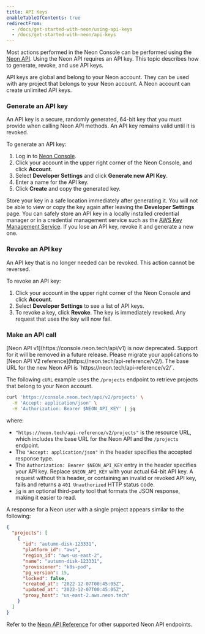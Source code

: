 ```yaml
---
title: API Keys
enableTableOfContents: true
redirectFrom:
  - /docs/get-started-with-neon/using-api-keys
  - /docs/get-started-with-neon/api-keys
---
```


Most actions performed in the Neon Console can be performed using the [Neon API](https://neon.tech/api-reference). Using the Neon API requires an API key. This topic describes how to generate, revoke, and use API keys.

API keys are global and belong to your Neon account. They can be used with any project that belongs to your Neon account. A Neon account can create unlimited API keys.

### Generate an API key

An API key is a secure, randomly generated, 64-bit key that you must provide when calling Neon API methods. An API key remains valid until it is revoked.

To generate an API key:

1. Log in to [Neon Console](https://console.neon.tech).
2. Click your account in the upper right corner of the Neon Console, and click **Account**.
3. Select **Developer Settings** and click **Generate new API Key**.
4. Enter a name for the API key.
5. Click **Create** and copy the generated key.

Store your key in a safe location immediately after generating it. You will not be able to view or copy the key again after leaving the **Developer Settings** page. You can safely store an API key in a locally installed credential manager or in a credential management service such as the [AWS Key Management Service](https://aws.amazon.com/kms/). If you lose an API key, revoke it and generate a new one.

### Revoke an API key

An API key that is no longer needed can be revoked. This action cannot be reversed.

To revoke an API key:

1. Click your account in the upper right corner of the Neon Console and click **Account**.
2. Select **Developer Settings** to see a list of API keys.
3. To revoke a key, click **Revoke**. The key is immediately revoked. Any request that uses the key will now fail.

### Make an API call

<Admonition type="important">
[Neon API v1](https://console.neon.tech/api/v1) is now deprecated. Support for it will be removed in a future release. Please migrate your applications to [Neon API V2 reference](https://neon.tech/api-reference/v2/). The base URL for the new Neon API is `https://neon.tech/api-reference/v2/`.
</Admonition>

The following `cURL` example uses the `/projects` endpoint to retrieve projects that belong to your Neon account.

```bash
curl 'https://console.neon.tech/api/v2/projects' \
  -H 'Accept: application/json' \
  -H 'Authorization: Bearer $NEON_API_KEY' | jq
```

where:

- `"https://neon.tech/api-reference/v2/projects"` is the resource URL, which includes the base URL for the Neon API and the `/projects` endpoint.
- The `"Accept: application/json"` in the header specifies the accepted response type.
- The `Authorization: Bearer $NEON_API_KEY` entry in the header specifies your API key. Replace `$NEON_API_KEY` with your actual 64-bit API key. A request without this header, or containing an invalid or revoked API key, fails and returns a `401 Unauthorized` HTTP status code.
- [`jq`](https://stedolan.github.io/jq/) is an optional third-party tool that formats the JSON response, making it easier to read.

A response for a Neon user with a single project appears similar to the following:

```json
{
  "projects": [
    {
      "id": "autumn-disk-123331",
      "platform_id": "aws",
      "region_id": "aws-us-east-2",
      "name": "autumn-disk-123331",
      "provisioner": "k8s-pod",
      "pg_version": 15,
      "locked": false,
      "created_at": "2022-12-07T00:45:05Z",
      "updated_at": "2022-12-07T00:45:05Z",
      "proxy_host": "us-east-2.aws.neon.tech"
    }
  ]
}
```

Refer to the [Neon API Reference](https://neon.tech/api-reference) for other supported Neon API endpoints.
